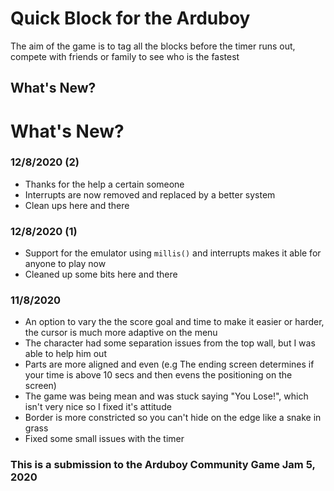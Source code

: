 # Quick Block for the Arduboy
The aim of the game is to tag all the blocks before the timer runs out, compete with friends or family to see who is the fastest

## What's New?



# **What's New?**

### 12/8/2020 (2)
* Thanks for the help a certain someone
* Interrupts are now removed and replaced by a better system
* Clean ups here and there


### 12/8/2020 (1)

* Support for the emulator using `millis()` and interrupts makes it able for anyone to play now
* Cleaned up some bits here and there

### 11/8/2020
* An option to vary the the score goal and time to make it easier or harder, the cursor is much more adaptive on the menu
* The character had some separation issues from the top wall, but I was able to help him out
* Parts are more aligned and even (e.g The ending screen determines if your time is above 10 secs and then evens the positioning on the screen)
* The game was being mean and was stuck saying "You Lose!", which isn't very nice so I fixed it's attitude
* Border is more constricted so you can't hide on the edge like a snake in grass
* Fixed some small issues with the timer

### This is a submission to the Arduboy Community Game Jam 5, 2020
